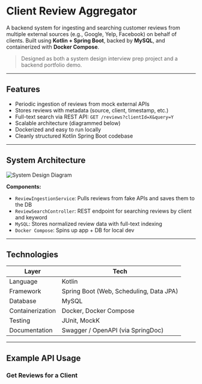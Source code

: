 # Client Review Aggregator

A backend system for ingesting and searching customer reviews from multiple external sources (e.g., Google, Yelp, Facebook) on behalf of clients. Built using **Kotlin + Spring Boot**, backed by **MySQL**, and containerized with **Docker Compose**.

> Designed as both a system design interview prep project and a backend portfolio demo.

---

## Features

- Periodic ingestion of reviews from mock external APIs
- Stores reviews with metadata (source, client, timestamp, etc.)
- Full-text search via REST API: `GET /reviews?clientId=X&query=Y`
- Scalable architecture (diagrammed below)
- Dockerized and easy to run locally
- Cleanly structured Kotlin Spring Boot codebase

---

## System Architecture

![System Design Diagram](./docs/system-diagram.png) <!-- TODO: replace with Lucidchart export -->

**Components:**

- `ReviewIngestionService`: Pulls reviews from fake APIs and saves them to the DB
- `ReviewSearchController`: REST endpoint for searching reviews by client and keyword
- `MySQL`: Stores normalized review data with full-text indexing
- `Docker Compose`: Spins up app + DB for local dev

---

## Technologies

| Layer | Tech |
|--|--|
| Language | Kotlin |
| Framework | Spring Boot (Web, Scheduling, Data JPA) |
| Database | MySQL |
| Containerization | Docker, Docker Compose |
| Testing | JUnit, MockK |
| Documentation | Swagger / OpenAPI (via SpringDoc) |

---

## Example API Usage

### Get Reviews for a Client

